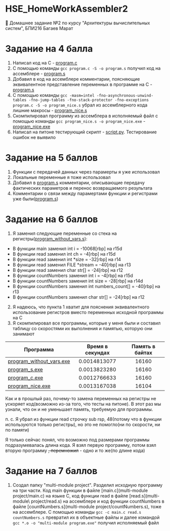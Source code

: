 # HSE_HomeWorkAssembler2
🏫 Домашнее задание №2 по курсу "Архитектуры вычислительных систем", БПИ216 Багаев Марат

# Задание на 4 балла
1. Написал код на C - [program.c](program.c)
2. С помощью команды ```gcc program.c -S -o program.s``` получил код на ассемблере - [program.s](program.s)
3. Добавил в код на ассемблере комментарии, поясняющие эквивалентное представление переменных в программе на C - [program.s](program.s)
4. С помощью команды ```gcc -masm=intel -fno-asynchronous-unwind-tables -fno-jump-tables -fno-stack-protector -fno-exceptions program.c -S -o program_nice.s``` убрал из ассемблерного кода лишние макросы - [program_nice.s](program_nice.s)
5. Скомпилировал программу из ассемблера в исполняемый файл с помощью команды ```gcc program_nice.s -o program_nice.exe``` - [program_nice.exe](program_nice.exe) 
6. Написал на питоне тестирующий скрипт - [script.py](script.py). Тестирование ошибок не выявило

# Задание на 5 баллов
1. Функции с передачей данных через парамерты я уже использовал
2. Локальные переменные я тоже использовал
3. Добавил в [program.s](program.s) комментарии, описывающие передачу фактических параметров и перенос возвращаемого результата
4. Комментарии о связи между парамертами функции и регистрами уже были([program.s](program.s))

# Задание на 6 баллов
1. Я заменил следующие переменные со стека на регистры([program_without_vars.s](program_without_vars.s)):
- В функции main заменил int i = -10068[rbp] на r15d
- В функции read заменил int ch = -4[rbp] на r15d
- В функции read заменил int *size = -32[rbp] на r14
- В функции read заменил FILE *stream = -40[rbp] на r13
- В функции read заменил char str[] = -24[rbp] на r12
- В функции countNumbers заменил int i = -4[rbp] на r15d
- В функции countNumbers заменил int size = -28[rbp] на r14d
- В функции countNumbers заменил int numbers_count[] = -40[rbp] на r13
- В функции countNumbers заменил char str[] = -24[rbp] на r12
2. Я надеюсь, что пункта 1 хватит для пояснения эквивалентного использование регистров вместо переменных исходной программы на C
3. Я скомпилировал все программы, которые у меня были и составил таблицу со скоростями их выполнения и памятью, которую они занимают

| Программа                 | Время в секундах   | Память в байтах    |
| --------------------------|:------------------:|:------------------:|
| [program_without_vars.exe](program_without_vars.s)  | 0.0014813077       | 16160              |
| [program_s.exe](program.s)             | 0.0013823280       | 16160              |
| [program_c.exe](program.c)             | 0.0012766633       | 16160              |
| [program_nice.exe](program_nice.s)          | 0.0013167038       | 16104              |

Как и в прошлый раз, почему-то замена переменных на регистры не ускоряет код(возможно из-за того, что тесты на питоне). В этот раз мы узнали, что он и не уменьшает память, требуемую для программы. 

п. с. Я убрал из функции read строчку sub rsp, 48(потому что в функции используются только регистры), но это не помогло(ни по скорости, ни по памяти)

Я только сейчас понял, что возможно под размерами программы подразумевалась длина кода. Я взял первую программу, потом взял вторую программу ~~, перемножил~~ - одно и то же(по длине кода)

# Задание на 7 баллов
1. Создал папку "multi-module project". Разделил исходную программу на три части. Код main функции в файле [main.c](multi-module project/main.c) на языке C, код функции read в файле [read.s](multi-module\ project/read.s) на ассемблере и код функции countNumbers в файле [countNumbers.s](multi-module project/countNumbers.s), тоже на ассемблере. С помощью команды ```gcc -c main.c read.s countNumbers.s``` превратил их в объектные файлы и далее командой ```gcc *.o -o "multi-module program.exe"``` получил исполняемый файл
